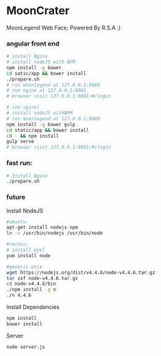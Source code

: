 # MoonCrater

MoonLegend Web Face; Powered By R.S.A :)

### angular front end

```bash
# install Nginx
# install nodeJS with NPM
npm install -g bower
cd satic/app && bower install
./prepare.sh
# run moonlegend at 127.0.0.1:8080
# run nginx at 127.0.0.1:8081
# browser visit 127.0.0.1:8081/#/login
```

```bash
# (no nginx)
# install nodeJS withNPM
# run moonlegend at 127.0.0.1:8080
npm install -g bower gulp
cd static/app && bower install
cd - && npm install
gulp serve
# browser visit 127.0.0.1:8081/#/login
```

### fast run:

```bash
# Install Nginx
./prepare.sh
```

### future

Install NodeJS

```bash
#ubuntu:
apt-get install nodejs npm
ln -s /usr/bin/nodejs /usr/bin/node

#centos:
# install epel
yum install node

#generic unix
wget https://nodejs.org/dist/v4.4.6/node-v4.4.6.tar.gz
tar zxf node-v4.4.6.tar.gz
cd node-v4.4.6/bin
./npm install -g n
./n 4.4.6
```

Install Dependencies

```bash
npm install
bower install
```

Server

```bash
node server.js
```
